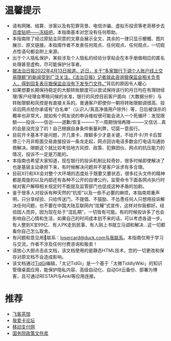 # 温馨提示
* 请有网赌、结算、涉案以及有犯罪背景、电信诈骗、虚拟币投资等老哥移步去[百度贴吧——冻结吧](https://tieba.baidu.com/p/6267641790)，本指南基本对您没有任何帮助。
* 本指南除了经过原贴主同意的文章会展示全文，其余的一律只显示梗概、图片展示、原文链接。本指南作者不发表任何观点、任何观点、任何观点，一切观点性语句都会附上来源。
* 出于个人隐私保护，某些涉及个人隐私的经验分享贴会在本手册做相应的匿名处理甚至虚构，尽可能保护分享者。
* [据法治日报2022年4月13日报道，近日，关于“多家银行下调个人账户线上交易限额”的新闻受到广泛关注。《法治日报》记者就此咨询银保监会相关负责人，得到回复表示银保监会没有下发专门文件。”](https://finance.ifeng.com/c/8FEH9yS4LL6)背后的原因令人暖心
* 如果想要长期保持稳定的大额转账额度可以尝试保持该行的月日均在有理财经理/客户经理会寒暄问候的水准，银行的风控目前客户面向（大数据分析）与转账限额和风控是有直接关系的。普通客户即使你一朝将转账限额调很高、投诉后网点给你承诺有"白名单"（认识人/真高净值用户除外）等，日后被误杀的概率也非常大，就如有个网友说的申诉维权很可能会进入一个死循环：发现限额——投诉——信访——道歉/恢复———下一周期悄悄再限———又信访…真的会是没完没了的！自己根据自身条件衡量利弊，切莫一意孤行。
* 目前开卡基本不是问题，开几类卡、限额多少才是关键，不给开卡/开卡后暂停三个月非柜面交易直接投诉一条龙走起，网点回访电话多数会打电话沟通协商解决。限额这个就比较考验地方风控、政策、犯罪团伙、网点的抗压能力的情况，投诉不一定是万能的。
* 本指南也希望大家知道，现在银行的投诉机制比较奇妙，很多时候即使解决了也是基层主动承担下来，有时候解决问题并不是客户诉求有多合理。
* 目前X行和XX会对整个大环境的态度处于既要又要状态，很多红头文件的精神都是周旋的以及内部还有各种不公开的自律公约，监管命令下面各网点执行时候对客户解释相关规定时不能提及监管部门也促成这种矛盾的加剧。
* 鉴于很多人对投诉有种天然的“抗拒”以及一些不必要的麻烦，本指南郑重声明，只分享经验、只给传送门，不提倡、不鼓励、不怂恿任何人只想用投诉解决任何问题，也不要在中国大陆互联网内“炫耀”式宣传，这样对你我都好。经验因人而异，因为现在处于“混乱期”，一切皆有可能。有的时候投诉多了也会影响自己心情和生活，如果自己的时间成本划不来的话，可以考虑各退一步。有人整到X宝99亿、有人PK走到民事、有人刚上书就立马调和解决...这一切都看你自己怎么取舍。
* 有问题和意见用📧联系：losercard@duck.com与我联系。本指南仅用于学习与交流，作者不涉及任何付费咨询和贩卖！
* 请放心大胆点击此文档，该文档使用的是静态HTML技术，您的一切更改和保存对原文档不会造成影响。
* 该文档通过[TidGi](https://github.com/tiddly-gittly/TidGi-Desktop)编辑，「太记TidGi」是一个基于「太微TiddlyWiki」的知识管理桌面应用，能保护隐私内容、高级自动化、自动Git云备份、部署为博客，且可通过RESTAPI与Anki等应用连接。
# 推荐
* [飞客茶馆](https://www.flyert.com/)
* [我爱卡论坛](https://bbs.51credit.com)
* [移动支付网](https://www.mpaypass.com.cn)
* [国务院政策文件库](http://www.gov.cn/zhengce/zhengcewenjianku/index.htm)
